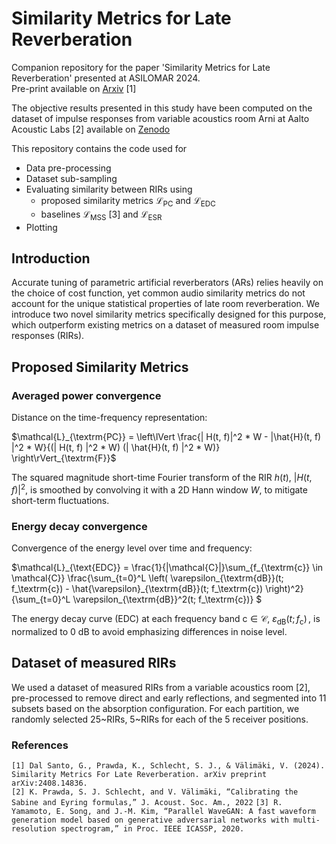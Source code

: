# Similarity Metrics for Late Reverberation

Companion repository for the paper 'Similarity Metrics for Late Reverberation' presented at ASILOMAR 2024.  
Pre-print available on [Arxiv](https://arxiv.org/abs/2408.14836) [1]

The objective results presented in this study have been computed on the dataset of impulse responses from variable acoustics room Arni at Aalto Acoustic Labs [2] available on [Zenodo](https://zenodo.org/records/6985104)

This repository contains the code used for 
- Data pre-processing
- Dataset sub-sampling
- Evaluating similarity between RIRs using
  - proposed similarity metrics $`\mathcal{L}_{\textrm{PC}}`$ and $`\mathcal{L}_{\textrm{EDC}}`$ 
  - baselines $`\mathcal{L}_{\textrm{MSS}}`$ [3] and $`\mathcal{L}_{\textrm{ESR}}`$ 
- Plotting
  
## Introduction
Accurate tuning of parametric artificial reverberators (ARs) relies heavily on the choice of cost function, yet common audio similarity metrics do not account for the unique statistical properties of late room reverberation. We introduce two novel similarity metrics specifically designed for this purpose, which outperform existing metrics on a dataset of measured room impulse responses (RIRs). 

## Proposed Similarity Metrics 

### **Averaged power convergence** 
Distance on the time-frequency representation:

$`\mathcal{L}_{\textrm{PC}} = \left\lVert \frac{| H(t, f)|^2 * W  - |\hat{H}(t, f) |^2 * W}{(| H(t, f) |^2 * W) (| \hat{H}(t, f) |^2 * W)} \right\rVert_{\textrm{F}}`$

The squared magnitude short-time Fourier transform of the RIR $`h(t)`$, $`\lvert H(t, f) \rvert^2`$, is smoothed by convolving it with a 2D Hann window $W$, to mitigate short-term fluctuations.
### **Energy decay convergence**
Convergence of the energy level over time and frequency:

$`\mathcal{L}_{\text{EDC}} = \frac{1}{|\mathcal{C}|}\sum_{f_{\textrm{c}} \in \mathcal{C}} \frac{\sum_{t=0}^L \left( \varepsilon_{\textrm{dB}}(t; f_\textrm{c}) - \hat{\varepsilon}_{\textrm{dB}}(t; f_\textrm{c}) \right)^2}{\sum_{t=0}^L \varepsilon_{\textrm{dB}}^2(t; f_\textrm{c})}
`$

The energy decay curve (EDC) at each frequency band $`\textrm{c} \in \mathcal{C}`$, $`\varepsilon_{\textrm{dB}}(t; f_\textrm{c})\,`$, is normalized to 0 dB to avoid emphasizing differences in noise level. 

## Dataset of measured RIRs  
We used a dataset of measured RIRs from a variable acoustics room [2], pre-processed to remove direct and early reflections, and segmented into 11 subsets based on the absorption configuration. For each partition, we randomly selected 25~RIRs, 5~RIRs for each of the 5 receiver positions.

### References

```[1] Dal Santo, G., Prawda, K., Schlecht, S. J., & Välimäki, V. (2024). Similarity Metrics For Late Reverberation. arXiv preprint arXiv:2408.14836.```  
```[2] K. Prawda, S. J. Schlecht, and V. Välimäki, “Calibrating the Sabine and Eyring formulas,” J. Acoust. Soc. Am., 2022```
```[3] R. Yamamoto, E. Song, and J.-M. Kim, “Parallel WaveGAN: A fast waveform generation model based on generative adversarial networks with multi-resolution spectrogram,” in Proc. IEEE ICASSP, 2020.```

